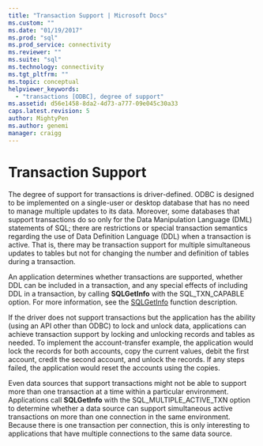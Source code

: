 ```yaml
---
title: "Transaction Support | Microsoft Docs"
ms.custom: ""
ms.date: "01/19/2017"
ms.prod: "sql"
ms.prod_service: connectivity
ms.reviewer: ""
ms.suite: "sql"
ms.technology: connectivity
ms.tgt_pltfrm: ""
ms.topic: conceptual
helpviewer_keywords: 
  - "transactions [ODBC], degree of support"
ms.assetid: d56e1458-8da2-4d73-a777-09e045c30a33
caps.latest.revision: 5
author: MightyPen
ms.author: genemi
manager: craigg
---
```

# Transaction Support
The degree of support for transactions is driver-defined. ODBC is designed to be implemented on a single-user or desktop database that has no need to manage multiple updates to its data. Moreover, some databases that support transactions do so only for the Data Manipulation Language (DML) statements of SQL; there are restrictions or special transaction semantics regarding the use of Data Definition Language (DDL) when a transaction is active. That is, there may be transaction support for multiple simultaneous updates to tables but not for changing the number and definition of tables during a transaction.  
  
 An application determines whether transactions are supported, whether DDL can be included in a transaction, and any special effects of including DDL in a transaction, by calling **SQLGetInfo** with the SQL_TXN_CAPABLE option. For more information, see the [SQLGetInfo](../../../odbc/reference/syntax/sqlgetinfo-function.md) function description.  
  
 If the driver does not support transactions but the application has the ability (using an API other than ODBC) to lock and unlock data, applications can achieve transaction support by locking and unlocking records and tables as needed. To implement the account-transfer example, the application would lock the records for both accounts, copy the current values, debit the first account, credit the second account, and unlock the records. If any steps failed, the application would reset the accounts using the copies.  
  
 Even data sources that support transactions might not be able to support more than one transaction at a time within a particular environment. Applications call **SQLGetInfo** with the SQL_MULTIPLE_ACTIVE_TXN option to determine whether a data source can support simultaneous active transactions on more than one connection in the same environment. Because there is one transaction per connection, this is only interesting to applications that have multiple connections to the same data source.
